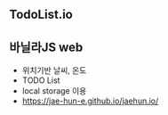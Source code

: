 ## TodoList.io


## 바닐라JS web 


- 위치기반 날씨, 온도
- TODO List
- local storage 이용
- https://jae-hun-e.github.io/jaehun.io/
